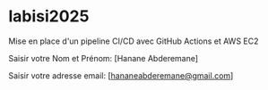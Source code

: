 # labisi2025
Mise en place d'un pipeline CI/CD avec GitHub Actions et AWS EC2

Saisir votre Nom et Prénom: [Hanane Abderemane]

Saisir votre adresse email: [hananeabderemane@gmail.com]
